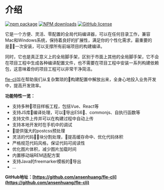 # 介绍

[![npm package](https://img.shields.io/npm/v/fle-cli.svg?style=flat-square)](https://www.npmjs.org/package/fle-cli)
[![NPM downloads](http://img.shields.io/npm/dt/fle-cli.svg?style=flat-square)](https://npmjs.org/package/fle-cli)
[![GitHub license](https://img.shields.io/badge/license-MIT-blue.svg)](https://github.com/ansenhuang/fle-cli/blob/master/LICENSE)

它是一个方便、灵活、零配置的全局代码编译器，可以在任何目录工作，兼容Mac和Windows系统，保持着良好的扩展性，满足你的个性化需求，最重要的是一次安装，可以支撑所有前端项目的构建编译。

同时，它也是真正意义上的全局脚手架，区别于市面上其他的全局脚手架，它不会在项目工程中生成各种编译配置文件，也不需要在项目工程中安装一系列构建依赖包，这意味着你的项目工程可以非常干净简洁。

[fle-cli](https://github.com/ansenhuang/fle-cli)旨在帮助我们从复杂繁琐的构建配置中解放出来，全身心地投入业务开发中，提高开发效率。

**功能特性一览：**

* 支持多种项目样板工程，包括Vue、React等
* 支持JS库编译处理，可以导出ES6、commonjs、自执行函数等
* 支持文件上传并可以在构建过程中自动上传
* 支持本地开发时在手机中的调试
* 提供强大的postcss预处理
* 灵活的代码块分割处理，提高缓存命中、优化代码体积
* 严格规范代码风格，保证代码可阅读性
* 优化图片体积，减少图片加载时间
* 内置移动端REM适配方案
* 支持Java的freemarker模板的导出
* ...

**GitHub地址：[https://github.com/ansenhuang/fle-cli](https://github.com/ansenhuang/fle-cli)**

